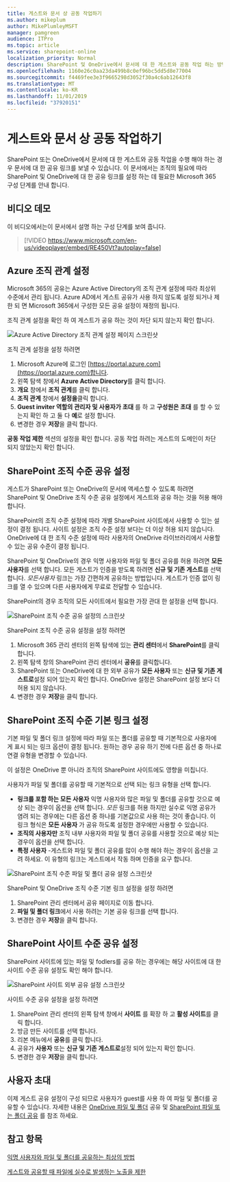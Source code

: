 ```yaml
---
title: 게스트와 문서 상 공동 작업하기
ms.author: mikeplum
author: MikePlumleyMSFT
manager: pamgreen
audience: ITPro
ms.topic: article
ms.service: sharepoint-online
localization_priority: Normal
description: SharePoint 및 OneDrive에서 문서에 대 한 게스트와 공동 작업 하는 방법에 대해 알아봅니다.
ms.openlocfilehash: 1160e26c0aa23da499b8c0ef96bc5dd5d8e77004
ms.sourcegitcommit: f4469fee3e3f9665298d3052f30a4c6ab12643f8
ms.translationtype: MT
ms.contentlocale: ko-KR
ms.lasthandoff: 11/01/2019
ms.locfileid: "37920151"
---
```

# <a name="collaborate-with-guests-on-a-document"></a>게스트와 문서 상 공동 작업하기

SharePoint 또는 OneDrive에서 문서에 대 한 게스트와 공동 작업을 수행 해야 하는 경우 문서에 대 한 공유 링크를 보낼 수 있습니다. 이 문서에서는 조직의 필요에 따라 SharePoint 및 OneDrive에 대 한 공유 링크를 설정 하는 데 필요한 Microsoft 365 구성 단계를 안내 합니다.

## <a name="video-demonstration"></a>비디오 데모

이 비디오에서는이 문서에서 설명 하는 구성 단계를 보여 줍니다.</br>

> [!VIDEO https://www.microsoft.com/en-us/videoplayer/embed/RE450Vt?autoplay=false]

## <a name="azure-organizational-relationships-settings"></a>Azure 조직 관계 설정

Microsoft 365의 공유는 Azure Active Directory의 조직 관계 설정에 따라 최상위 수준에서 관리 됩니다. Azure AD에서 게스트 공유가 사용 하지 않도록 설정 되거나 제한 되 면 Microsoft 365에서 구성한 모든 공유 설정이 재정의 됩니다.

조직 관계 설정을 확인 하 여 게스트가 공유 하는 것이 차단 되지 않는지 확인 합니다.

![Azure Active Directory 조직 관계 설정 페이지 스크린샷](media/azure-ad-organizational-relationships-settings.png)

조직 관계 설정을 설정 하려면

1. Microsoft Azure에 로그인 [https://portal.azure.com](https://portal.azure.com)합니다.
2. 왼쪽 탐색 창에서 **Azure Active Directory**를 클릭 합니다.
3. **개요** 창에서 **조직 관계**를 클릭 합니다.
4. **조직 관계** 창에서 **설정을**클릭 합니다.
5. **Guest inviter 역할의 관리자 및 사용자가 초대** 를 하 고 **구성원은 초대** 를 할 수 있는지 확인 하 고 둘 다 **예**로 설정 합니다.
6. 변경한 경우 **저장**을 클릭 합니다.

**공동 작업 제한** 섹션의 설정을 확인 합니다. 공동 작업 하려는 게스트의 도메인이 차단 되지 않았는지 확인 합니다.

## <a name="sharepoint-organization-level-sharing-settings"></a>SharePoint 조직 수준 공유 설정

게스트가 SharePoint 또는 OneDrive의 문서에 액세스할 수 있도록 하려면 SharePoint 및 OneDrive 조직 수준 공유 설정에서 게스트와 공유 하는 것을 허용 해야 합니다.

SharePoint의 조직 수준 설정에 따라 개별 SharePoint 사이트에서 사용할 수 있는 설정이 결정 됩니다. 사이트 설정은 조직 수준 설정 보다는 더 이상 허용 되지 않습니다. OneDrive에 대 한 조직 수준 설정에 따라 사용자의 OneDrive 라이브러리에서 사용할 수 있는 공유 수준이 결정 됩니다.

SharePoint 및 OneDrive의 경우 익명 사용자와 파일 및 폴더 공유를 허용 하려면 **모든 사용자**를 선택 합니다. 모든 게스트가 인증을 받도록 하려면 **신규 및 기존 게스트**를 선택 합니다. *모든사용자* 링크는 가장 간편하게 공유하는 방법입니다. 게스트가 인증 없이 링크를 열 수 있으며 다른 사용자에게 무료로 전달할 수 있습니다.

SharePoint의 경우 조직의 모든 사이트에서 필요한 가장 관대 한 설정을 선택 합니다.

![SharePoint 조직 수준 공유 설정의 스크린샷](media/sharepoint-organization-external-sharing-controls.png)


SharePoint 조직 수준 공유 설정을 설정 하려면

1. Microsoft 365 관리 센터의 왼쪽 탐색에 있는 **관리 센터**에서 **SharePoint**를 클릭 합니다.
2. 왼쪽 탐색 창의 SharePoint 관리 센터에서 **공유**를 클릭합니다.
3. SharePoint 또는 OneDrive에 대 한 외부 공유가 **모든 사용자** 또는 **신규 및 기존 게스트로**설정 되어 있는지 확인 합니다. OneDrive 설정은 SharePoint 설정 보다 더 허용 되지 않습니다.
4. 변경한 경우 **저장**을 클릭 합니다.

## <a name="sharepoint-organization-level-default-link-settings"></a>SharePoint 조직 수준 기본 링크 설정

기본 파일 및 폴더 링크 설정에 따라 파일 또는 폴더를 공유할 때 기본적으로 사용자에 게 표시 되는 링크 옵션이 결정 됩니다. 원하는 경우 공유 하기 전에 다른 옵션 중 하나로 연결 유형을 변경할 수 있습니다.

이 설정은 OneDrive 뿐 아니라 조직의 SharePoint 사이트에도 영향을 미칩니다.

사용자가 파일 및 폴더를 공유할 때 기본적으로 선택 되는 링크 유형을 선택 합니다.

- **링크를 포함 하는 모든 사용자** 익명 사용자와 많은 파일 및 폴더를 공유할 것으로 예상 되는 경우이 옵션을 선택 합니다. *모든* 링크를 허용 하지만 실수로 익명 공유가 염려 되는 경우에는 다른 옵션 중 하나를 기본값으로 사용 하는 것이 좋습니다. 이 링크 형식은 **모든 사용자** 가 공유 하도록 설정한 경우에만 사용할 수 있습니다.
- **조직의 사용자만** 조직 내부 사용자와 파일 및 폴더 공유를 사용할 것으로 예상 되는 경우이 옵션을 선택 합니다.
- **특정 사용자** -게스트와 파일 및 폴더 공유를 많이 수행 해야 하는 경우이 옵션을 고려 하세요. 이 유형의 링크는 게스트에서 작동 하며 인증을 요구 합니다.
 
![SharePoint 조직 수준 파일 및 폴더 공유 설정 스크린샷](media/sharepoint-organization-files-folders-sharing-settings.png)


SharePoint 및 OneDrive 조직 수준 기본 링크 설정을 설정 하려면

1. SharePoint 관리 센터에서 공유 페이지로 이동 합니다.
2. **파일 및 폴더 링크**에서 사용 하려는 기본 공유 링크를 선택 합니다.
3. 변경한 경우 **저장**을 클릭 합니다.

## <a name="sharepoint-site-level-sharing-settings"></a>SharePoint 사이트 수준 공유 설정

SharePoint 사이트에 있는 파일 및 fodlers를 공유 하는 경우에는 해당 사이트에 대 한 사이트 수준 공유 설정도 확인 해야 합니다.

![SharePoint 사이트 외부 공유 설정 스크린샷](media/sharepoint-site-external-sharing-settings.png)

사이트 수준 공유 설정을 설정 하려면
1. SharePoint 관리 센터의 왼쪽 탐색 창에서 **사이트** 를 확장 하 고 **활성 사이트**를 클릭 합니다.
2. 방금 만든 사이트를 선택 합니다.
3. 리본 메뉴에서 **공유**를 클릭 합니다.
4. 공유가 **사용자** 또는 **신규 및 기존 게스트로**설정 되어 있는지 확인 합니다.
5. 변경한 경우 **저장**을 클릭 합니다.

## <a name="invite-users"></a>사용자 초대

이제 게스트 공유 설정이 구성 되므로 사용자가 guest를 사용 하 여 파일 및 폴더를 공유할 수 있습니다. 자세한 내용은 [OneDrive 파일 및 폴더](https://support.office.com/article/9fcc2f7d-de0c-4cec-93b0-a82024800c07) 공유 및 [SharePoint 파일 또는 폴더 공유](https://support.office.com/article/1fe37332-0f9a-4719-970e-d2578da4941c) 를 참조 하세요.

## <a name="see-also"></a>참고 항목

[익명 사용자와 파일 및 폴더를 공유하는 최상의 방법](best-practices-anonymous-sharing.md)

[게스트와 공유할 때 파일에 실수로 발생하는 노출을 제한](sharing-limit-accidental-exposure.md)